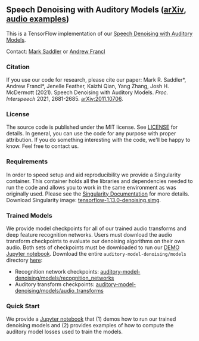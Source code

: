 <a name="top"></a>
## Speech Denoising with Auditory Models ([arXiv](https://arxiv.org/abs/2011.10706), [audio examples](https://mcdermottlab.mit.edu/denoising/demo.html))
This is a TensorFlow implementation of our [Speech Denoising with Auditory Models](https://arxiv.org/abs/2011.10706).

Contact: [Mark Saddler](mailto:msaddler@mit.edu) or [Andrew Francl](mailto:francl@mit.edu)

<a name="citation"></a>
### Citation
If you use our code for research, please cite our paper:
Mark R. Saddler\*, Andrew Francl\*, Jenelle Feather, Kaizhi Qian, Yang Zhang, Josh H. McDermott (2021). Speech Denoising with Auditory Models. *Proc. Interspeech* 2021, 2681-2685. [arXiv:2011.10706](https://arxiv.org/abs/2011.10706).

<a name="license"></a>
### License
The source code is published under the MIT license. See [LICENSE](./LICENSE.md) for details. In general, you can use the code for any purpose with proper attribution. If you do something interesting with the code, we'll be happy to know. Feel free to contact us.

<a name="requirements"></a>
### Requirements
In order to speed setup and aid reproducibility we provide a Singularity container. This container holds all the libraries and dependencies needed to run the code and allows you to work in the same environment as was originally used. Please see the [Singularity Documentation](https://sylabs.io/guides/3.8/user-guide/) for more details. Download Singularity image: [tensorflow-1.13.0-denoising.simg](https://drive.google.com/file/d/1KFGMJnuX4l1KRQRRVnzbjXE6bjHA7Tjm/view?usp=sharing).

<a name="models"></a>
### Trained Models
We provide model checkpoints for all of our trained audio transforms and deep feature recognition networks. Users must download the audio transform checkpoints to evaluate our denoising algorithms on their own audio. Both sets of checkpoints must be downloaded to run our [DEMO Jupyter notebook](./DEMO.ipynb). Download the entire `auditory-model-denoising/models` directory [here](https://drive.google.com/drive/folders/1HmXSCVOKQCq7G62rs9KE_jsvVO0UqclC?usp=sharing):
- Recognition network checkpoints: [auditory-model-denoising/models/recognition_networks](https://drive.google.com/file/d/1v9dKlRCnMP7X9v5IFcg4H0U1bXottgDo/view?usp=sharing)
- Auditory transform checkpoints: [auditory-model-denoising/models/audio_transforms](https://drive.google.com/file/d/1L21NqxN-nVSzpY9CtjtH-1zlKPhEQkow/view?usp=sharing)

<a name="demo"></a>
### Quick Start
We provide a [Jupyter notebook](./DEMO.ipynb) that (1) demos how to run our trained denoising models and (2) provides examples of how to compute the auditory model losses used to train the models.
